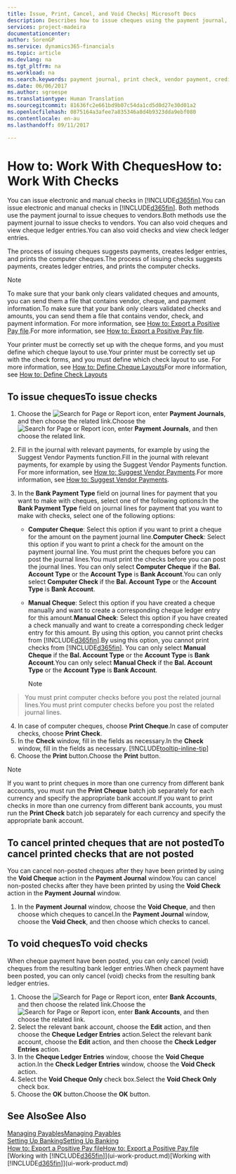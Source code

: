 ```yaml
---
title: Issue, Print, Cancel, and Void Checks| Microsoft Docs
description: Describes how to issue cheques using the payment journal, print cheques, and void or view cheque ledger entries in Financials.
services: project-madeira
documentationcenter: 
author: SorenGP
ms.service: dynamics365-financials
ms.topic: article
ms.devlang: na
ms.tgt_pltfrm: na
ms.workload: na
ms.search.keywords: payment journal, print check, vendor payment, creditor, debt, balance due, AP
ms.date: 06/06/2017
ms.author: sgroespe
ms.translationtype: Human Translation
ms.sourcegitcommit: 81636fc2e661bd9b07c54da1cd5d0d27e30d01a2
ms.openlocfilehash: 0875164a3afee7a835346a8d4b9323dda9ebf080
ms.contentlocale: en-au
ms.lasthandoff: 09/11/2017

---
```

# <a name="how-to-work-with-checks"></a><span data-ttu-id="9a4f8-103">How to: Work With Cheques</span><span class="sxs-lookup"><span data-stu-id="9a4f8-103">How to: Work With Checks</span></span>
<span data-ttu-id="9a4f8-104">You can issue electronic and manual checks in [!INCLUDE[d365fin](includes/d365fin_md.md)].</span><span class="sxs-lookup"><span data-stu-id="9a4f8-104">You can issue electronic and manual checks in [!INCLUDE[d365fin](includes/d365fin_md.md)].</span></span> <span data-ttu-id="9a4f8-105">Both methods use the payment journal to issue cheques to vendors.</span><span class="sxs-lookup"><span data-stu-id="9a4f8-105">Both methods use the payment journal to issue checks to vendors.</span></span> <span data-ttu-id="9a4f8-106">You can also void cheques and view cheque ledger entries.</span><span class="sxs-lookup"><span data-stu-id="9a4f8-106">You can also void checks and view check ledger entries.</span></span>

<span data-ttu-id="9a4f8-107">The process of issuing cheques suggests payments, creates ledger entries, and prints the computer cheques.</span><span class="sxs-lookup"><span data-stu-id="9a4f8-107">The process of issuing checks suggests payments, creates ledger entries, and prints the computer checks.</span></span>

> [!NOTE]  
>   <span data-ttu-id="9a4f8-108">To make sure that your bank only clears validated cheques and amounts, you can send them a file that contains vendor, cheque, and payment information.</span><span class="sxs-lookup"><span data-stu-id="9a4f8-108">To make sure that your bank only clears validated checks and amounts, you can send them a file that contains vendor, check, and payment information.</span></span> <span data-ttu-id="9a4f8-109">For more information, see [How to: Export a Positive Pay file](finance-how-positive-pay.md).</span><span class="sxs-lookup"><span data-stu-id="9a4f8-109">For more information, see [How to: Export a Positive Pay file](finance-how-positive-pay.md).</span></span>

<span data-ttu-id="9a4f8-110">Your printer must be correctly set up with the cheque forms, and you must define which cheque layout to use.</span><span class="sxs-lookup"><span data-stu-id="9a4f8-110">Your printer must be correctly set up with the check forms, and you must define which check layout to use.</span></span> <span data-ttu-id="9a4f8-111">For more information, see [How to: Define Cheque Layouts](finance-how-define-check-layouts.md)</span><span class="sxs-lookup"><span data-stu-id="9a4f8-111">For more information, see [How to: Define Check Layouts](finance-how-define-check-layouts.md)</span></span>

## <a name="to-issue-checks"></a><span data-ttu-id="9a4f8-112">To issue cheques</span><span class="sxs-lookup"><span data-stu-id="9a4f8-112">To issue checks</span></span>
1. <span data-ttu-id="9a4f8-113">Choose the ![Search for Page or Report](media/ui-search/search_small.png "Search for Page or Report icon") icon, enter **Payment Journals**, and then choose the related link.</span><span class="sxs-lookup"><span data-stu-id="9a4f8-113">Choose the ![Search for Page or Report](media/ui-search/search_small.png "Search for Page or Report icon") icon, enter **Payment Journals**, and then choose the related link.</span></span>
2. <span data-ttu-id="9a4f8-114">Fill in the journal with relevant payments, for example by using the Suggest Vendor Payments function.</span><span class="sxs-lookup"><span data-stu-id="9a4f8-114">Fill in the journal with relevant payments, for example by using the Suggest Vendor Payments function.</span></span> <span data-ttu-id="9a4f8-115">For more information, see [How to: Suggest Vendor Payments](payables-how-suggest-vendor-payments.md).</span><span class="sxs-lookup"><span data-stu-id="9a4f8-115">For more information, see [How to: Suggest Vendor Payments](payables-how-suggest-vendor-payments.md).</span></span>
3. <span data-ttu-id="9a4f8-116">In the **Bank Payment Type** field on journal lines for payment that you want to make with cheques, select one of the following options:</span><span class="sxs-lookup"><span data-stu-id="9a4f8-116">In the **Bank Payment Type** field on journal lines for payment that you want to make with checks, select one of the following options:</span></span>

   * <span data-ttu-id="9a4f8-117">**Computer Cheque**: Select this option if you want to print a cheque for the amount on the payment journal line.</span><span class="sxs-lookup"><span data-stu-id="9a4f8-117">**Computer Check**: Select this option if you want to print a check for the amount on the payment journal line.</span></span> <span data-ttu-id="9a4f8-118">You must print the cheques before you can post the journal lines.</span><span class="sxs-lookup"><span data-stu-id="9a4f8-118">You must print the checks before you can post the journal lines.</span></span> <span data-ttu-id="9a4f8-119">You can only select **Computer Cheque** if the **Bal. Account Type** or the **Account Type** is **Bank Account**.</span><span class="sxs-lookup"><span data-stu-id="9a4f8-119">You can only select **Computer Check** if the **Bal. Account Type** or the **Account Type** is **Bank Account**.</span></span>
   * <span data-ttu-id="9a4f8-120">**Manual Cheque**: Select this option if you have created a cheque manually and want to create a corresponding cheque ledger entry for this amount.</span><span class="sxs-lookup"><span data-stu-id="9a4f8-120">**Manual Check**: Select this option if you have created a check manually and want to create a corresponding check ledger entry for this amount.</span></span> <span data-ttu-id="9a4f8-121">By using this option, you cannot print checks from [!INCLUDE[d365fin](includes/d365fin_md.md)].</span><span class="sxs-lookup"><span data-stu-id="9a4f8-121">By using this option, you cannot print checks from [!INCLUDE[d365fin](includes/d365fin_md.md)].</span></span> <span data-ttu-id="9a4f8-122">You can only select **Manual Cheque** if the **Bal. Account Type** or the **Account Type** is **Bank Account**.</span><span class="sxs-lookup"><span data-stu-id="9a4f8-122">You can only select **Manual Check** if the **Bal. Account Type** or the **Account Type** is **Bank Account**.</span></span>

     > [!NOTE]  
>   <span data-ttu-id="9a4f8-123">You must print computer checks before you post the related journal lines.</span><span class="sxs-lookup"><span data-stu-id="9a4f8-123">You must print computer checks before you post the related journal lines.</span></span>
4. <span data-ttu-id="9a4f8-124">In case of computer cheques, choose **Print Cheque**.</span><span class="sxs-lookup"><span data-stu-id="9a4f8-124">In case of computer checks, choose **Print Check**.</span></span>
5. <span data-ttu-id="9a4f8-125">In the **Check** window, fill in the fields as necessary.</span><span class="sxs-lookup"><span data-stu-id="9a4f8-125">In the **Check** window, fill in the fields as necessary.</span></span> [!INCLUDE[tooltip-inline-tip](includes/tooltip-inline-tip_md.md)]
6. <span data-ttu-id="9a4f8-126">Choose the **Print** button.</span><span class="sxs-lookup"><span data-stu-id="9a4f8-126">Choose the **Print** button.</span></span>

> [!NOTE]  
>   <span data-ttu-id="9a4f8-127">If you want to print cheques in more than one currency from different bank accounts, you must run the **Print Cheque** batch job separately for each currency and specify the appropriate bank account.</span><span class="sxs-lookup"><span data-stu-id="9a4f8-127">If you want to print checks in more than one currency from different bank accounts, you must run the **Print Check** batch job separately for each currency and specify the appropriate bank account.</span></span>

## <a name="to-cancel-printed-checks-that-are-not-posted"></a><span data-ttu-id="9a4f8-128">To cancel printed cheques that are not posted</span><span class="sxs-lookup"><span data-stu-id="9a4f8-128">To cancel printed checks that are not posted</span></span>
<span data-ttu-id="9a4f8-129">You can cancel non-posted cheques after they have been printed by using the **Void Cheque** action in the **Payment Journal** window.</span><span class="sxs-lookup"><span data-stu-id="9a4f8-129">You can cancel non-posted checks after they have been printed by using the **Void Check** action in the **Payment Journal** window.</span></span>

1. <span data-ttu-id="9a4f8-130">In the **Payment Journal** window, choose the **Void Cheque**, and then choose which cheques to cancel.</span><span class="sxs-lookup"><span data-stu-id="9a4f8-130">In the **Payment Journal** window, choose the **Void Check**, and then choose which checks to cancel.</span></span>

## <a name="to-void-checks"></a><span data-ttu-id="9a4f8-131">To void cheques</span><span class="sxs-lookup"><span data-stu-id="9a4f8-131">To void checks</span></span>
<span data-ttu-id="9a4f8-132">When cheque payment have been posted, you can only cancel (void) cheques from the resulting bank ledger entries.</span><span class="sxs-lookup"><span data-stu-id="9a4f8-132">When check payment have been posted, you can only cancel (void) checks from the resulting bank ledger entries.</span></span>

1. <span data-ttu-id="9a4f8-133">Choose the ![Search for Page or Report](media/ui-search/search_small.png "Search for Page or Report icon") icon, enter **Bank Accounts**, and then choose the related link.</span><span class="sxs-lookup"><span data-stu-id="9a4f8-133">Choose the ![Search for Page or Report](media/ui-search/search_small.png "Search for Page or Report icon") icon, enter **Bank Accounts**, and then choose the related link.</span></span>
2. <span data-ttu-id="9a4f8-134">Select the relevant bank account, choose the **Edit** action, and then choose the **Cheque Ledger Entries** action.</span><span class="sxs-lookup"><span data-stu-id="9a4f8-134">Select the relevant bank account, choose the **Edit** action, and then choose the **Check Ledger Entries** action.</span></span>
3. <span data-ttu-id="9a4f8-135">In the **Cheque Ledger Entries** window, choose the **Void Cheque** action.</span><span class="sxs-lookup"><span data-stu-id="9a4f8-135">In the **Check Ledger Entries** window, choose the **Void Check** action.</span></span>
4. <span data-ttu-id="9a4f8-136">Select the **Void Cheque Only** check box.</span><span class="sxs-lookup"><span data-stu-id="9a4f8-136">Select the **Void Check Only** check box.</span></span>
5. <span data-ttu-id="9a4f8-137">Choose the **OK** button.</span><span class="sxs-lookup"><span data-stu-id="9a4f8-137">Choose the **OK** button.</span></span>

## <a name="see-also"></a><span data-ttu-id="9a4f8-138">See Also</span><span class="sxs-lookup"><span data-stu-id="9a4f8-138">See Also</span></span>
[<span data-ttu-id="9a4f8-139">Managing Payables</span><span class="sxs-lookup"><span data-stu-id="9a4f8-139">Managing Payables</span></span>](payables-manage-payables.md)  
[<span data-ttu-id="9a4f8-140">Setting Up Banking</span><span class="sxs-lookup"><span data-stu-id="9a4f8-140">Setting Up Banking</span></span>](bank-setup-banking.md)  
[<span data-ttu-id="9a4f8-141">How to: Export a Positive Pay file</span><span class="sxs-lookup"><span data-stu-id="9a4f8-141">How to: Export a Positive Pay file</span></span>](finance-how-positive-pay.md)  
<span data-ttu-id="9a4f8-142">[Working with [!INCLUDE[d365fin](includes/d365fin_md.md)]](ui-work-product.md)</span><span class="sxs-lookup"><span data-stu-id="9a4f8-142">[Working with [!INCLUDE[d365fin](includes/d365fin_md.md)]](ui-work-product.md)</span></span>  

